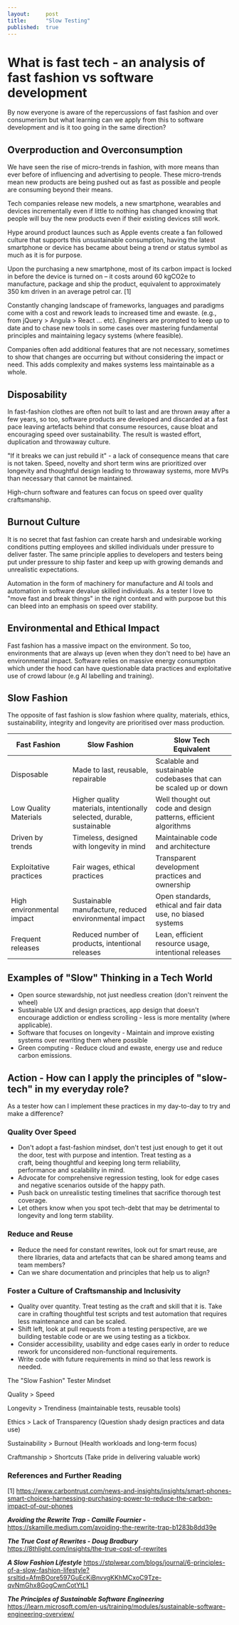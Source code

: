 ```yaml
---
layout:     post
title:      "Slow Testing"
published:  true
---
```


# What is fast tech - an analysis of fast fashion vs software development

By now everyone is aware of the repercussions of fast fashion and over consumerism but what learning can we apply from this to software development and is it too going in the same direction? 

## Overproduction and Overconsumption 
We have seen the rise of micro-trends in fashion, with more means than ever before of influencing and advertising to people. These micro-trends mean new products are being pushed out as fast as possible and people are consuming beyond their means. 

Tech companies release new models, a new smartphone, wearables and devices incrementally even if little to nothing has changed knowing that people will buy the new products even if their existing devices still work. 

Hype around product launces such as Apple events create a fan followed culture that supports this unsustainable consumption, having the latest smartphone or device has became about being a trend or status symbol as much as it is for purpose. 

Upon the purchasing a new smartphone, most of its carbon impact is locked in before the device is turned on – it costs around 60 kgCO2e to manufacture, package and ship the product, equivalent to approximately 350 km driven in an average petrol car. [1]

Constantly changing landscape of frameworks, languages and paradigms come with a cost and rework leads to increased time and ewaste. (e.g., from jQuery > Angula > React ... etc). Engineers are prompted to keep up to date and to chase new tools in some cases over mastering fundamental principles and maintaining legacy systems (where feasible). 

Companies often add additional features that are not necessary, sometimes to show that changes are occurring but without considering the impact or need. This adds complexity and makes systems less maintainable as a whole. 

## Disposability 
In fast-fashion clothes are often not built to last and are thrown away after a few years, so too, software products are developed and discarded at a fast pace leaving artefacts behind that consume resources, cause bloat and encouraging speed over sustainability. The result is wasted effort, duplication and throwaway culture. 

"If it breaks we can just rebuild it" - a lack of consequence means that care is not taken. Speed, novelty and short term wins are prioritized over longevity and thoughtful design leading to throwaway systems, more MVPs than necessary that cannot be maintained. 

High-churn software and features can focus on speed over quality craftsmanship. 

## Burnout Culture 
It is no secret that fast fashion can create harsh and undesirable working conditions putting employees and skilled individuals under pressure to deliver faster. The same principle applies to developers and testers being put under pressure to ship faster and keep up with growing demands and unrealistic expectations. 

Automation in the form of machinery for manufacture and AI tools and automation in software devalue skilled individuals. 
As a tester I love to "move fast and break things" in the right context and with purpose but this can bleed into an emphasis on speed over stability. 

## Environmental and Ethical Impact 
Fast fashion has a massive impact on the environment. So too, environments that are always up (even when they don't need to be) have an environmental impact. Software relies on massive energy consumption which under the hood can have questionable data practices and exploitative use of crowd labour (e.g AI labelling and training). 

## Slow Fashion
The opposite of fast fashion is slow fashion where quality, materials, ethics, sustainability, integrity and longevity are prioritised over mass production. 

|Fast Fashion |Slow Fashion  | Slow Tech Equivalent | 
|--|--|--|
|Disposable  |Made to last, reusable, repairable  | Scalable and sustainable codebases that can be scaled up or down | 
|Low Quality Materials | Higher quality materials, intentionally selected, durable, sustainable | Well thought out code and design patterns, efficient algorithms
|Driven by trends | Timeless, designed with longevity in mind  | Maintainable code and architecture |
|Exploitative practices | Fair wages, ethical practices| Transparent development practices and ownership
|High environmental impact | Sustainable manufacture, reduced environmental impact| Open standards, ethical and fair data use, no biased systems
|Frequent releases | Reduced number of products, intentional releases| Lean, efficient resource usage, intentional releases |

## Examples of "Slow" Thinking in a Tech World 
- Open source stewardship, not just needless creation (don't reinvent the wheel) 
- Sustainable UX and design practices, app design that doesn't encourage addiction or endless scrolling - less is more mentality (where applicable). 
- Software that focuses on longevity - Maintain and improve existing systems over rewriting them where possible 
- Green computing - Reduce cloud and ewaste, energy use and reduce carbon emissions. 

## Action - How can I apply the principles of "slow-tech" in my everyday role? 
As a tester how can I implement these practices in my day-to-day to try and make a difference? 

### Quality Over Speed

 - Don't adopt a fast-fashion mindset, don't test just enough to get it 
   out the door, test with purpose and intention. Treat testing as a   
   craft, being thoughtful and keeping long term reliability,   
   performance and scalability in mind.
 - Advocate for comprehensive regression testing, look for edge cases and negative scenarios outside of the happy path. 
 - Push back on unrealistic testing timelines that sacrifice thorough test coverage. 
 - Let others know when you spot tech-debt that may be detrimental to longevity and long term stability.

### Reduce and Reuse

 - Reduce the need for constant rewrites, look out for smart reuse, are
   there libraries, data and artefacts that can be shared among teams
   and team members?
 - Can we share documentation and principles that help us to align?

### Foster a Culture of Craftsmanship and Inclusivity 

 - Quality over quantity. Treat testing as the craft and skill that it
   is. Take care in crafting thoughtful test scripts and test automation
   that requires less maintenance and can be scaled.
 - Shift left, look at pull requests from a testing perspective, are we
   building testable code or are we using testing as a tickbox.
 - Consider accessibility, usability and edge cases early in order to
   reduce rework for unconsidered non-functional requirements.  
 - Write code with future requirements in mind so that less rework is
   needed.

The "Slow Fashion" Tester Mindset

Quality > Speed 

Longevity > Trendiness (maintainable tests, reusable tools)

Ethics > Lack of Transparency (Question shady design practices and data use) 

Sustainability > Burnout (Health workloads and long-term focus) 

Craftmanship > Shortcuts (Take pride in delivering valuable work) 

### References and Further Reading
[1] https://www.carbontrust.com/news-and-insights/insights/smart-phones-smart-choices-harnessing-purchasing-power-to-reduce-the-carbon-impact-of-our-phones

***Avoiding the Rewrite Trap - Camille Fournier -*** 
https://skamille.medium.com/avoiding-the-rewrite-trap-b1283b8dd39e

***The True Cost of Rewrites - Doug Bradbury***
https://8thlight.com/insights/the-true-cost-of-rewrites

***A Slow Fashion Lifestyle***
https://stplwear.com/blogs/journal/6-principles-of-a-slow-fashion-lifestyle?srsltid=AfmBOore597GuEcKiBnvvgKKhMCxoC9Tze-qvNmGhx8GogCwnCotYtL1


***The Principles of Sustainable Software Engineering***
https://learn.microsoft.com/en-us/training/modules/sustainable-software-engineering-overview/